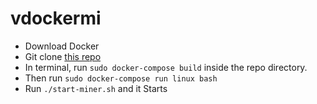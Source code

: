 # vdockermi
* Download Docker
* Git clone [this repo](https://github.com/aziradevs/vdockermi)
* In terminal, run `sudo docker-compose build` inside the repo directory.
* Then run `sudo docker-compose run linux bash`
* Run `./start-miner.sh` and it Starts
